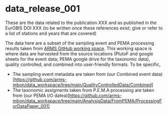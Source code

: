 # data_release_001

These are the data related to the publication XXX and as published in the EurOBIS DOI XXX (to be written once these references exist; give or refer to a list of stations and years that are covered)

The data here are a subset of the sampling event and PEMA processing results taken from [ARMS GitHub working space](https://github.com/arms-mbon/data_workspace). This working space is where data are harvested from the source locations (PlutoF and google sheets for the event data; PEMA google drive for the taxonomic data), quality controlled, and combined into user-friendly formats. To be specific, 
* The sampling event metadata are taken from (our Combined event data)[https://github.com/arms-mbon/data_workspace/tree/main/QualityControlledData/Combined]
* The taxonomic assigments taken from P.E.M.A processing are taken from (our PEMA I/O datea)[https://github.com/arms-mbon/data_workspace/tree/main/AnalysisData/FromPEMA/ProcessingForDataPaper_001]


